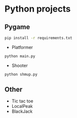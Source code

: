 # Python projects

## Pygame
```bash
pip install -r requirements.txt
```
+ Platformer
```python
python main.py
```
+ Shooter
```python
python shmup.py
```

## Other
+ Tic tac toe
+ LocalPeak
+ BlackJack
